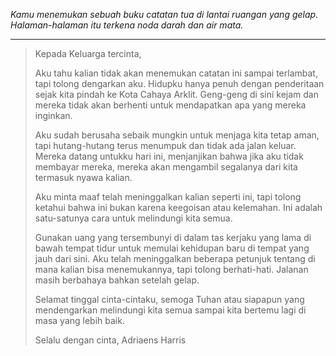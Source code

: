 _Kamu menemukan sebuah buku catatan tua di lantai ruangan yang gelap. Halaman-halaman itu terkena noda darah dan air mata._

---

> Kepada Keluarga tercinta,
>
> Aku tahu kalian tidak akan menemukan catatan ini sampai terlambat, tapi tolong dengarkan aku. Hidupku hanya penuh dengan penderitaan sejak kita pindah ke Kota Cahaya Arklit. Geng-geng di sini kejam dan mereka tidak akan berhenti untuk mendapatkan apa yang mereka inginkan.
>
> Aku sudah berusaha sebaik mungkin untuk menjaga kita tetap aman, tapi hutang-hutang terus menumpuk dan tidak ada jalan keluar. Mereka datang untukku hari ini, menjanjikan bahwa jika aku tidak membayar mereka, mereka akan mengambil segalanya dari kita termasuk nyawa kalian.
>
> Aku minta maaf telah meninggalkan kalian seperti ini, tapi tolong ketahui bahwa ini bukan karena keegoisan atau kelemahan. Ini adalah satu-satunya cara untuk melindungi kita semua.
>
> Gunakan uang yang tersembunyi di dalam tas kerjaku yang lama di bawah tempat tidur untuk memulai kehidupan baru di tempat yang jauh dari sini. Aku telah meninggalkan beberapa petunjuk tentang di mana kalian bisa menemukannya, tapi tolong berhati-hati. Jalanan masih berbahaya bahkan setelah gelap.
>
> Selamat tinggal cinta-cintaku, semoga Tuhan atau siapapun yang mendengarkan melindungi kita semua sampai kita bertemu lagi di masa yang lebih baik.
>
> Selalu dengan cinta,
> Adriaens Harris

